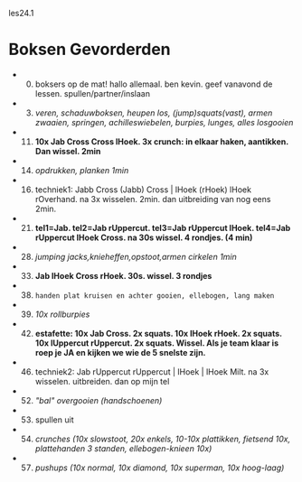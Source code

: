 les24.1

# Boksen Gevorderden

  - 00) boksers op de mat! hallo allemaal. ben kevin. geef vanavond de lessen. spullen/partner/inslaan
  - 03) *veren, schaduwboksen, heupen los, (jump)squats(vast), armen zwaaien, springen, achilleswiebelen, burpies, lunges, alles losgooien*
  - 11) **10x Jab Cross Cross lHoek. 3x crunch: in elkaar haken, aantikken. Dan wissel. 2min**
  - 14) *opdrukken, planken 1min*
  - 16) techniek1: Jabb Cross (Jabb) Cross | lHoek (rHoek) lHoek rOverhand. na 3x wisselen. 2min. dan uitbreiding van nog eens 2min.
  - 21) **tel1=Jab. tel2=Jab rUppercut. tel3=Jab rUppercut lHoek. tel4=Jab rUppercut lHoek Cross. na 30s wissel. 4 rondjes. (4 min)**
  - 28) *jumping jacks,knieheffen,opstoot,armen cirkelen 1min*
  - 33) **Jab lHoek Cross rHoek. 30s. wissel. 3 rondjes**
  - 38) `handen plat kruisen en achter gooien, ellebogen, lang maken`
  - 39) *10x rollburpies*
  - 42) **estafette: 10x Jab Cross. 2x squats. 10x lHoek rHoek. 2x squats. 10x lUppercut rUppercut. 2x squats. Wissel. Als je team klaar is roep je JA en kijken we wie de 5 snelste zijn.**
  - 46) techniek2: Jab rUppercut rUppercut | lHoek | lHoek Milt. na 3x wisselen. uitbreiden. dan op mijn tel
  - 52) *"bal" overgooien (handschoenen)*
  - 53) spullen uit
  - 54) *crunches (10x slowstoot, 20x enkels, 10-10x plattikken, fietsend 10x, plattehanden 3 standen, ellebogen-knieen 10x)*
  - 57) *pushups (10x normal, 10x diamond, 10x superman, 10x hoog-laag)*
